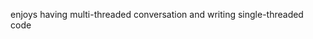 <!-- [![Veer's GitHub Header](./assets/new-header.png)](https://veerbia.github.io) -->
enjoys having multi-threaded conversation and writing single-threaded code
